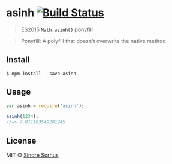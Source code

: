 # asinh [![Build Status](https://travis-ci.org/sindresorhus/asinh.svg?branch=master)](https://travis-ci.org/sindresorhus/asinh)

> ES2015 [`Math.asinh()`](https://developer.mozilla.org/en-US/docs/Web/JavaScript/Reference/Global_Objects/Math/asinh) ponyfill

> Ponyfill: A polyfill that doesn't overwrite the native method


## Install

```
$ npm install --save asinh
```


## Usage

```js
var asinh = require('asinh');

asinh(1234);
//=> 7.811163549201245
```


## License

MIT © [Sindre Sorhus](http://sindresorhus.com)
